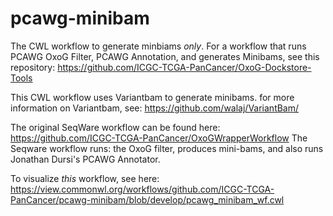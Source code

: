 # pcawg-minibam

The CWL workflow to generate minbiams _only_. For a workflow that runs PCAWG OxoG Filter, PCAWG Annotation, and generates Minibams, see this repository:  https://github.com/ICGC-TCGA-PanCancer/OxoG-Dockstore-Tools

This CWL workflow uses Variantbam to generate minibams. for more information on Variantbam, see: https://github.com/walaj/VariantBam/

The original SeqWare workflow can be found here: https://github.com/ICGC-TCGA-PanCancer/OxoGWrapperWorkflow
The Seqware workflow runs: the OxoG filter, produces mini-bams, and also runs Jonathan Dursi's PCAWG Annotator.

To visualize _this_ workflow, see here: https://view.commonwl.org/workflows/github.com/ICGC-TCGA-PanCancer/pcawg-minibam/blob/develop/pcawg_minibam_wf.cwl
